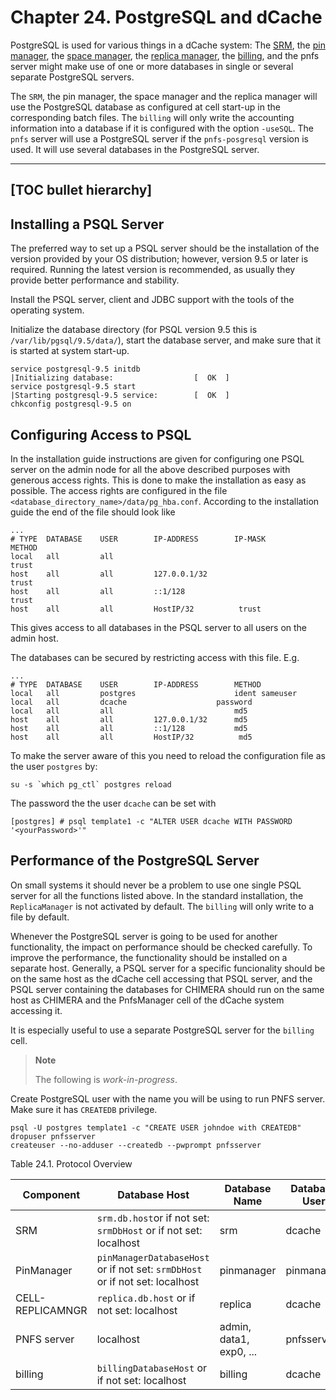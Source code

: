 Chapter 24. PostgreSQL and dCache
=================================

PostgreSQL is used for various things in a dCache system: The [SRM](rf-glossary.md#storage-resource-manager-srm), the [pin manager](rf-glossary.md#pin-manager), the [space manager](rf-glossary.md#space-manager), the [replica manager](rf-glossary.md#replica-manager), the [billing](rf-glossary.md#billing), and the pnfs server might make use of one or more databases in single or several separate PostgreSQL servers.

The `SRM`, the pin manager, the space manager and the replica manager will use the PostgreSQL database as configured at cell start-up in the corresponding batch files. The `billing` will only write the accounting information into a database if it is configured with the option `-useSQL`. The `pnfs` server will use a PostgreSQL server if the `pnfs-posgresql` version is used. It will use several databases in the PostgreSQL server.

-----
[TOC bullet hierarchy]
-----

## Installing a PSQL Server

The preferred way to set up a PSQL server should be the installation of the version provided by your OS distribution; however, version 9.5 or later is required. Running the latest version
is recommended, as usually they provide better performance and stability.

Install the PSQL server, client and JDBC support with the tools of the operating system.

Initialize the database directory (for PSQL version 9.5 this is
`/var/lib/pgsql/9.5/data/`), start the database server, and make sure
that it is started at system start-up.

```console-root
service postgresql-9.5 initdb
|Initializing database:                  [  OK  ]
service postgresql-9.5 start
|Starting postgresql-9.5 service:        [  OK  ]
chkconfig postgresql-9.5 on
```

## Configuring Access to PSQL

In the installation guide instructions are given for configuring one
PSQL server on the admin node for all the above described purposes
with generous access rights. This is done to make the installation as
easy as possible. The access rights are configured in the file
`<database_directory_name>/data/pg_hba.conf`. According to the
installation guide the end of the file should look like

    ...
    # TYPE  DATABASE    USER        IP-ADDRESS        IP-MASK           METHOD
    local   all         all                                             trust
    host    all         all         127.0.0.1/32                        trust
    host    all         all         ::1/128                             trust
    host    all         all         HostIP/32          trust

This gives access to all databases in the PSQL server to all users on the admin host.

The databases can be secured by restricting access with this file. E.g.

    ...
    # TYPE  DATABASE    USER        IP-ADDRESS        METHOD
    local   all         postgres                      ident sameuser
    local   all         dcache                    password
    local   all         all                           md5
    host    all         all         127.0.0.1/32      md5
    host    all         all         ::1/128           md5
    host    all         all         HostIP/32          md5

To make the server aware of this you need to reload the configuration file as the user `postgres` by:

```console-root
su -s `which pg_ctl` postgres reload
```

The password the the user `dcache` can be set with

    [postgres] # psql template1 -c "ALTER USER dcache WITH PASSWORD '<yourPassword>'"

## Performance of the PostgreSQL Server

On small systems it should never be a problem to use one single PSQL server for all the functions listed above. In the standard installation, the `ReplicaManager` is not activated by default. The `billing` will only write to a file by default.

Whenever the PostgreSQL server is going to be used for another functionality, the impact on performance should be checked carefully. To improve the performance, the functionality should be installed on a separate host. Generally, a PSQL server for a specific funcionality should be on the same host as the dCache cell accessing that PSQL server, and the PSQL server containing the databases for CHIMERA should run on the same host as CHIMERA and the PnfsManager cell of the dCache system accessing it.

It is especially useful to use a separate PostgreSQL server for the `billing` cell.

> **Note**
>
> The following is *work-in-progress*.

Create PostgreSQL user with the name you will be using to run PNFS server. Make sure it has `CREATEDB` privilege.

```console-user
psql -U postgres template1 -c "CREATE USER johndoe with CREATEDB"
dropuser pnfsserver
createuser --no-adduser --createdb --pwprompt pnfsserver
```

Table 24.1. Protocol Overview

| Component        | Database Host                                                                | Database Name           | Database User | Database Password |
|------------------|------------------------------------------------------------------------------|-------------------------|---------------|-------------------|
| SRM              | `srm.db.host`or if not set: `srmDbHost` or if not set: localhost             | srm                     | dcache        | `--free--`        |
| PinManager       | `pinManagerDatabaseHost` or if not set: `srmDbHost` or if not set: localhost | pinmanager              | pinmanager    | `--free--`        |
| CELL-REPLICAMNGR | `replica.db.host` or if not set: localhost                                   | replica                 | dcache        | `--free--`        |
| PNFS server      | localhost                                                                    | admin, data1, exp0, ... | pnfsserver    | --free--          |
| billing          | `billingDatabaseHost` or if not set: localhost                               | billing                 | dcache        | `--free--`        |


